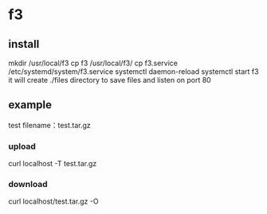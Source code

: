 # f3

## install
mkdir /usr/local/f3
cp f3 /usr/local/f3/
cp f3.service /etc/systemd/system/f3.service
systemctl daemon-reload
systemctl start f3
it will create ./files directory to save files and listen on port 80

## example
  test filename：test.tar.gz

### upload
curl localhost -T test.tar.gz

### download 
curl localhost/test.tar.gz -O
